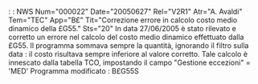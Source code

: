  :  : NWS Num="000022" Date="20050627" Rel="V2R1" Atr="A. Avaldi" Tem="TEC" App="B£" Tit="Correzione errore in calcolo costo medio dinamico della £G55." Sts="20"
In data 27/06/2005 è stato rilevato e corretto un errore nel calcolo del costo medio dinamico effettuato dalla £G55. Il programma sommava sempre la quantità, ignorando il filtro sulla data :  il
costo risultava sempre inferiore al valore corretto.
Tale calcolo è innescato dalla tabella TCO, impostando il campo "Gestione eccezioni" = 'MED' 
Programma modificato :  B£G55S
